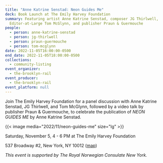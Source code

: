 ```yaml
---
title: "Anne Katrine Senstad: Neon Guides Me"
deck: Book Launch at The Emily Harvey Foundation
summary: Featuring artist Anne Katrine Senstad, composer JG Thirlwell, Rail
  Editor-at-Large Tom McGlynn, and publisher Praun & Guermouche
people:
  - person: anne-katrine-senstad
  - person: jg-thirlwell
  - person: praun-guermouche
  - person: tom-mcglynn
date: 2022-11-05T16:00:00-0500
end_date: 2022-11-05T18:00:00-0500
collections:
  - community-listing
event_organizer:
  - the-brooklyn-rail
event_producer:
  - the-brooklyn-rail
event_platform: null
---
```

Join The Emily Harvey Foundation for a panel discussion with Anne Katrine Senstad, JG Thirlwell, and Tom McGlynn, followed by a video talk by publisher Praun & Guermouche, to celebrate the publication of *NEON GUIDES ME* by Anne Katrine Senstad. 

{{< image media="2022/11/neon-guides-me" size="lg" >}}

S﻿aturday, November 5, 4 - 6 PM at The Emily Harvey Foundation

5﻿37 Broadway #2, New York, NY 10012 ([map](https://goo.gl/maps/4uEyug4Y8nPEPZnY6))

*T﻿his event is supported by The Royal Norwegian Consulate New York.*